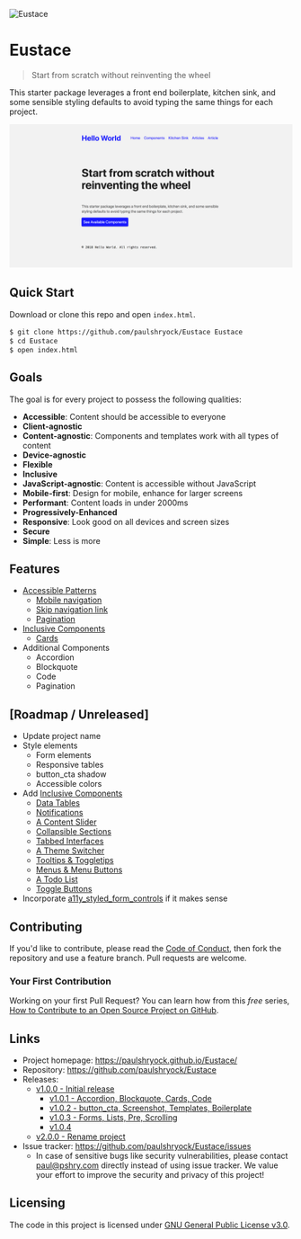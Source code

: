 ![Eustace](https://raw.githubusercontent.com/paulshryock/Eustace/master/favicon.ico)

# Eustace
> Start from scratch without reinventing the wheel

This starter package leverages a front end boilerplate, kitchen sink, and some sensible styling defaults to avoid typing the same things for each project.

![Screenshot](https://raw.githubusercontent.com/paulshryock/Eustace/master/img/screenshot.png "Screenshot")

## Quick Start

Download or clone this repo and open `index.html`.

```shell
$ git clone https://github.com/paulshryock/Eustace Eustace
$ cd Eustace
$ open index.html
```

## Goals

The goal is for every project to possess the following qualities:

- **Accessible**: Content should be accessible to everyone
- **Client-agnostic**
- **Content-agnostic**: Components and templates work with all types of content
- **Device-agnostic**
- **Flexible**
- **Inclusive**
- **JavaScript-agnostic**: Content is accessible without JavaScript
- **Mobile-first**: Design for mobile, enhance for larger screens
- **Performant**: Content loads in under 2000ms
- **Progressively-Enhanced**
- **Responsive**: Look good on all devices and screen sizes
- **Secure**
- **Simple**: Less is more

## Features

- [Accessible Patterns](http://www.a11ymatters.com/patterns/)
	- [Mobile navigation](http://www.a11ymatters.com/pattern/mobile-nav/)
	- [Skip navigation link](http://www.a11ymatters.com/pattern/skip-link/)
	- [Pagination](http://www.a11ymatters.com/pattern/pagination/)
- [Inclusive Components](https://inclusive-components.design/)
	- [Cards](https://inclusive-components.design/cards/)
- Additional Components
	- Accordion
	- Blockquote
	- Code
	- Pagination

## [Roadmap / Unreleased]
- Update project name
- Style elements
	- Form elements
	- Responsive tables
	- button_cta shadow
	- Accessible colors
- Add [Inclusive Components](https://inclusive-components.design/)
	- [Data Tables](https://inclusive-components.design/data-tables/)
	- [Notifications](https://inclusive-components.design/notifications/)
	- [A Content Slider](https://inclusive-components.design/a-content-slider/)
	- [Collapsible Sections](https://inclusive-components.design/collapsible-sections/)
	- [Tabbed Interfaces](https://inclusive-components.design/tabbed-interfaces/)
	- [A Theme Switcher](https://inclusive-components.design/a-theme-switcher/)
	- [Tooltips & Toggletips](https://inclusive-components.design/tooltips-toggletips/)
	- [Menus & Menu Buttons](https://inclusive-components.design/menus-menu-buttons/)
	- [A Todo List](https://inclusive-components.design/a-todo-list/)
	- [Toggle Buttons](https://inclusive-components.design/toggle-button/)
- Incorporate [a11y_styled_form_controls](https://scottaohara.github.io/a11y_styled_form_controls/) if it makes sense

## Contributing

If you'd like to contribute, please read the [Code of Conduct](https://github.com/paulshryock/Eustace/blob/master/CODE_OF_CONDUCT.md), then fork the repository and use a feature
branch. Pull requests are welcome.

### Your First Contribution

Working on your first Pull Request? You can learn how from this *free* series, [How to Contribute to an Open Source Project on GitHub](https://egghead.io/series/how-to-contribute-to-an-open-source-project-on-github).

## Links

- Project homepage: https://paulshryock.github.io/Eustace/
- Repository: https://github.com/paulshryock/Eustace
- Releases:
	- [v1.0.0 - Initial release](https://github.com/paulshryock/Eustace/releases/tag/v1.0.0)
		- [v1.0.1 - Accordion, Blockquote, Cards, Code](https://github.com/paulshryock/Eustace/releases/tag/v1.0.1)
		- [v1.0.2 - button_cta, Screenshot, Templates, Boilerplate](https://github.com/paulshryock/Eustace/releases/tag/v1.0.2)
		- [v1.0.3 - Forms, Lists, Pre, Scrolling](https://github.com/paulshryock/Eustace/releases/tag/v1.0.3)
		- [v1.0.4](https://github.com/paulshryock/Eustace/releases/tag/v1.0.4)
	- [v2.0.0 - Rename project](https://github.com/paulshryock/Eustace/releases/tag/v2.0.0)
		<!-- - [v2.0.1 - XXXXXX](https://github.com/paulshryock/Eustace/releases/tag/v2.0.1) -->
		<!-- - [v2.0.2 - XXXXXX](https://github.com/paulshryock/Eustace/releases/tag/v2.0.2) -->
		<!-- - [v2.0.3 - XXXXXX](https://github.com/paulshryock/Eustace/releases/tag/v2.0.3) -->
		<!-- - [v2.0.4 - XXXXXX](https://github.com/paulshryock/Eustace/releases/tag/v2.0.4) -->
		<!-- - [v2.0.5 - XXXXXX](https://github.com/paulshryock/Eustace/releases/tag/v2.0.5) -->
		<!-- - [v2.0.6 - XXXXXX](https://github.com/paulshryock/Eustace/releases/tag/v2.0.6) -->
		<!-- - [v2.0.7 - XXXXXX](https://github.com/paulshryock/Eustace/releases/tag/v2.0.7) -->
		<!-- - [v2.0.8 - XXXXXX](https://github.com/paulshryock/Eustace/releases/tag/v2.0.8) -->
		<!-- - [v2.0.9 - XXXXXX](https://github.com/paulshryock/Eustace/releases/tag/v2.0.9) -->
- Issue tracker: https://github.com/paulshryock/Eustace/issues
  - In case of sensitive bugs like security vulnerabilities, please contact
    paul@pshry.com directly instead of using issue tracker. We value your effort
    to improve the security and privacy of this project!
<!-- - Related projects:
  - Your other project: https://github.com/your/other-project/
  - Someone else's project: https://github.com/someones/awesome-project/ -->


## Licensing

The code in this project is licensed under [GNU General Public License v3.0](https://github.com/paulshryock/Eustace/blob/master/LICENSE).